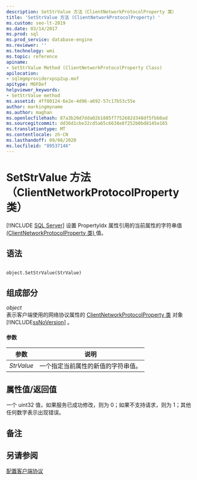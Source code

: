 ```yaml
---
description: SetStrValue 方法（ClientNetworkProtocolProperty 类）
title: 'SetStrValue 方法 (ClientNetworkProtocolProperty) '
ms.custom: seo-lt-2019
ms.date: 03/14/2017
ms.prod: sql
ms.prod_service: database-engine
ms.reviewer: ''
ms.technology: wmi
ms.topic: reference
apiname:
- SetStrValue Method (ClientNetworkProtocolProperty Class)
apilocation:
- sqlmgmproviderxpsp2up.mof
apitype: MOFDef
helpviewer_keywords:
- SetStrValue method
ms.assetid: 4ff80124-6e2e-4d96-a692-57c17b53c55e
author: markingmyname
ms.author: maghan
ms.openlocfilehash: 87a3b20d7dda02b1885f7752682d348df5fbb0ad
ms.sourcegitcommit: dd36d1cbe32cd5a65c6638e8f252b0bd8145e165
ms.translationtype: MT
ms.contentlocale: zh-CN
ms.lasthandoff: 09/08/2020
ms.locfileid: "89537146"
---
```

# <a name="setstrvalue-method-clientnetworkprotocolproperty-class"></a>SetStrValue 方法（ClientNetworkProtocolProperty 类）
[!INCLUDE [SQL Server](../../../includes/applies-to-version/sqlserver.md)]
  设置 PropertyIdx 属性引用的当前属性的字符串值 [ (ClientNetworkProtocolProperty 类) ](../../../relational-databases/wmi-provider-configuration-classes/clientnetworkprotocolproperty-class/propertyidx-property-clientnetworkprotocolproperty-class.md) 值。  
  
## <a name="syntax"></a>语法  
  
```  
  
object.SetStrValue(StrValue)  
```  
  
## <a name="parts"></a>组成部分  
 *object*  
 表示客户端使用的网络协议属性的 [ClientNetworkProtocolProperty 类](../../../relational-databases/wmi-provider-configuration-classes/clientnetworkprotocolproperty-class/clientnetworkprotocolproperty-class.md) 对象 [!INCLUDE[ssNoVersion](../../../includes/ssnoversion-md.md)] 。  
  
#### <a name="parameters"></a>参数  
  
|参数|说明|  
|---------------|-----------------|  
|*StrValue*|一个指定当前属性的新值的字符串值。|  
  
## <a name="property-valuereturn-value"></a>属性值/返回值  
 一个 uint32 值，如果服务已成功修改，则为 0；如果不支持请求，则为 1；其他任何数字表示出现错误。  
  
## <a name="remarks"></a>备注  
  
## <a name="see-also"></a>另请参阅  
 [配置客户端协议](../../../database-engine/configure-windows/configure-client-protocols.md)  
  
  
